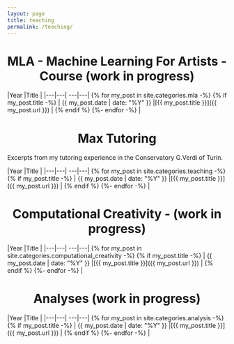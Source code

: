 ```yaml
---
layout: page
title: teaching
permalink: /teaching/
---
```



<h1 align="center">MLA - Machine Learning For Artists - Course (work in progress)</h1>

|Year |Title  |
|---|---| ---|---|
{% for my_post in site.categories.mla -%}
{% if my_post.title -%}
| {{ my_post.date | date: "%Y" }} |[{{ my_post.title }}]({{ my_post.url }}) | 
{% endif %}
{%- endfor -%}
|



<h1 align="center">Max Tutoring</h1>
Excerpts from my tutoring experience in the Conservatory G.Verdi of Turin.

|Year |Title  |
|---|---| ---|---|
{% for my_post in site.categories.teaching -%}
{% if my_post.title -%}
| {{ my_post.date | date: "%Y" }} |[{{ my_post.title }}]({{ my_post.url }}) | 
{% endif %}
{%- endfor -%}
|

<h1 align="center">Computational Creativity - (work in progress)</h1>


|Year |Title  |
|---|---| ---|---|
{% for my_post in site.categories.computational_creativity -%}
{% if my_post.title -%}
| {{ my_post.date | date: "%Y" }} |[{{ my_post.title }}]({{ my_post.url }}) | 
{% endif %}
{%- endfor -%}
|


<h1 align="center">Analyses (work in progress)</h1>


|Year |Title  |
|---|---| ---|---|
{% for my_post in site.categories.analysis -%}
{% if my_post.title -%}
| {{ my_post.date | date: "%Y" }} |[{{ my_post.title }}]({{ my_post.url }}) | 
{% endif %}
{%- endfor -%}
|
